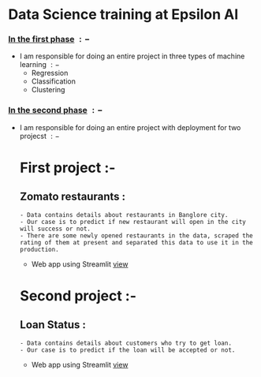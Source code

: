 # Data Science training at Epsilon AI

### <a href='https://github.com/Ibrahim182/Epsilon-AI-Internship/tree/main/First%20phase'>In the first phase</a> $:-$
- I am responsible for doing an entire project in three types of machine learning $:-$ 
    - Regression
    - Classification 
    - Clustering

### <a href='https://github.com/Ibrahim182/Epsilon-AI-Internship/tree/main/Second%20phase'>In the second phase</a> $:-$
- I am responsible for doing an entire project with deployment for two projecst $:-$
    # First project :- 
  ## Zomato restaurants :
      - Data contains details about restaurants in Banglore city.
      - Our case is to predict if new restaurant will open in the city will success or not.
      - There are some newly opened restaurants in the data, scraped the rating of them at present and separated this data to use it in the production.
    - Web app using Streamlit <a href='https://ibrahim182-restaurant-deployment-app-dpgs2p.streamlit.app/'>view</a>
    
    # Second project :- 
  ## Loan Status :
      - Data contains details about customers who try to get loan.
      - Our case is to predict if the loan will be accepted or not.
    - Web app using Streamlit <a href='https://ibrahim182-loan-deployment-app-ba6zh6.streamlit.app/'>view</a>
